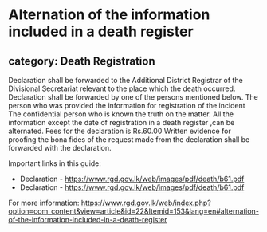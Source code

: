 # Alternation of the information included in a death register
## category: Death Registration

Declaration shall be forwarded to the Additional District Registrar of the Divisional Secretariat relevant to the place which the death occurred.
Declaration shall be forwarded by one of the persons mentioned below.
The person who was provided the information for registration of the incident 
The confidential person who is known the truth on the matter.
All the information except the date of registration in a death register ,can be alternated.
Fees for the declaration is Rs.60.00
Written evidence for proofing the bona fides of the request made from the declaration shall be forwarded with the declaration.

Important links in this guide:
- Declaration - https://www.rgd.gov.lk/web/images/pdf/death/b61.pdf
- Declaration  - https://www.rgd.gov.lk/web/images/pdf/death/b61.pdf


For more information: https://www.rgd.gov.lk/web/index.php?option=com_content&view=article&id=22&Itemid=153&lang=en#alternation-of-the-information-included-in-a-death-register
